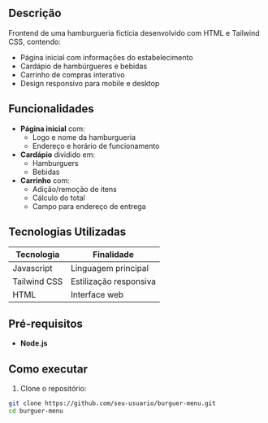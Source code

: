## Descrição
Frontend de uma hamburgueria fictícia desenvolvido com HTML e Tailwind CSS, contendo:
- Página inicial com informações do estabelecimento
- Cardápio de hambúrgueres e bebidas
- Carrinho de compras interativo
- Design responsivo para mobile e desktop

## Funcionalidades
- **Página inicial** com:
  - Logo e nome da hamburgueria
  - Endereço e horário de funcionamento
- **Cardápio** dividido em:
  - Hamburguers 
  - Bebidas 
- **Carrinho** com:
  - Adição/remoção de itens
  - Cálculo do total
  - Campo para endereço de entrega

## Tecnologias Utilizadas

| Tecnologia | Finalidade |
|------------|------------|
| Javascript | Linguagem principal |
| Tailwind CSS | Estilização responsiva |
| HTML | Interface web |

## Pré-requisitos 
- **Node.js**

## Como executar
1. Clone o repositório:
```bash
git clone https://github.com/seu-usuario/burguer-menu.git
cd burguer-menu
```
